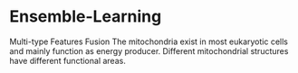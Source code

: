 # Ensemble-Learning
Multi-type Features Fusion
The mitochondria exist in most eukaryotic cells and mainly function as energy producer. Different mitochondrial structures have different functional areas. 

